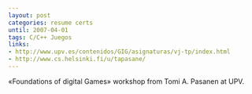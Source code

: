 ```yaml
---
layout: post
categories: resume certs
until: 2007-04-01
tags: C/C++ Juegos
links:
- http://www.upv.es/contenidos/GIG/asignaturas/vj-tp/index.html
- http://www.cs.helsinki.fi/u/tapasane/ 
---
```


«Foundations of digital Games» workshop from Tomi A. Pasanen at UPV.
